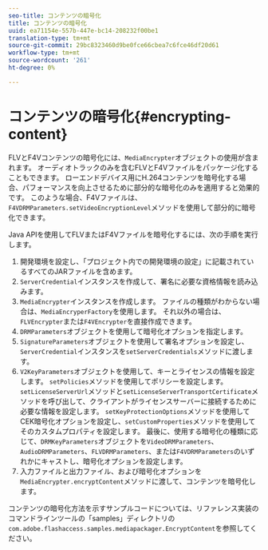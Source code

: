 ```yaml
---
seo-title: コンテンツの暗号化
title: コンテンツの暗号化
uuid: ea71154e-557b-447e-bc14-208232f00be1
translation-type: tm+mt
source-git-commit: 29bc8323460d9be0fce66cbea7c6fce46df20d61
workflow-type: tm+mt
source-wordcount: '261'
ht-degree: 0%

---
```



# コンテンツの暗号化{#encrypting-content}

FLVとF4Vコンテンツの暗号化には、`MediaEncrypter`オブジェクトの使用が含まれます。 オーディオトラックのみを含むFLVとF4Vファイルをパッケージ化することもできます。 ローエンドデバイス用にH.264コンテンツを暗号化する場合、パフォーマンスを向上させるために部分的な暗号化のみを適用すると効果的です。 このような場合、F4Vファイルは、`F4VDRMParameters.setVideoEncryptionLevel`メソッドを使用して部分的に暗号化できます。

Java APIを使用してFLVまたはF4Vファイルを暗号化するには、次の手順を実行します。

1. 開発環境を設定し、「プロジェクト内での開発環境の設定」に記載されているすべてのJARファイルを含めます。
1. `ServerCredential`インスタンスを作成して、署名に必要な資格情報を読み込みます。
1. `MediaEncrypter`インスタンスを作成します。 ファイルの種類がわからない場合は、`MediaEncryperFactory`を使用します。 それ以外の場合は、`FLVEncrypter`または`F4VEncrypter`を直接作成できます。
1. `DRMParameters`オブジェクトを使用して暗号化オプションを指定します。
1. `SignatureParameters`オブジェクトを使用して署名オプションを設定し、`ServerCredential`インスタンスを`setServerCredentials`メソッドに渡します。
1. `V2KeyParameters`オブジェクトを使用して、キーとライセンスの情報を設定します。 `setPolicies`メソッドを使用してポリシーを設定します。 `setLicenseServerUrl`メソッドと`setLicenseServerTransportCertificate`メソッドを呼び出して、クライアントがライセンスサーバーに接続するために必要な情報を設定します。 `setKeyProtectionOptions`メソッドを使用してCEK暗号化オプションを設定し、`setCustomProperties`メソッドを使用してそのカスタムプロパティを設定します。 最後に、使用する暗号化の種類に応じて、`DRMKeyParameters`オブジェクトを`VideoDRMParameters`、`AudioDRMParameters`、`FLVDRMParameters`、または`F4VDRMParameters`のいずれかにキャストし、暗号化オプションを設定します。
1. 入力ファイルと出力ファイル、および暗号化オプションを`MediaEncrypter.encryptContent`メソッドに渡して、コンテンツを暗号化します。

コンテンツの暗号化方法を示すサンプルコードについては、リファレンス実装のコマンドラインツールの「samples」ディレクトリの`com.adobe.flashaccess.samples.mediapackager.EncryptContent`を参照してください。
